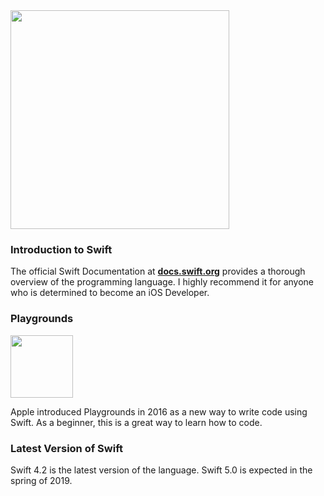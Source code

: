 <img src="https://github.com/neilhiddink/HWS_Portfolio_Hiddink/blob/master/00.%20Introduction%20to%20Swift/swift-logo.png" width="350">

### Introduction to Swift

The official Swift Documentation at **[docs.swift.org](https://docs.swift.org/swift-book/)** provides a thorough overview of the programming language. I highly recommend it for anyone who is determined to become an iOS Developer.

### Playgrounds

<img src="https://github.com/neilhiddink/HWS_Portfolio_Hiddink/blob/master/00.%20Introduction%20to%20Swift/playground.png" width="100" alignment=center>

Apple introduced Playgrounds in 2016 as a new way to write code using Swift. As a beginner, this is a great way to learn how to code.

### Latest Version of Swift

Swift 4.2 is the latest version of the language. Swift 5.0 is expected in the spring of 2019.
